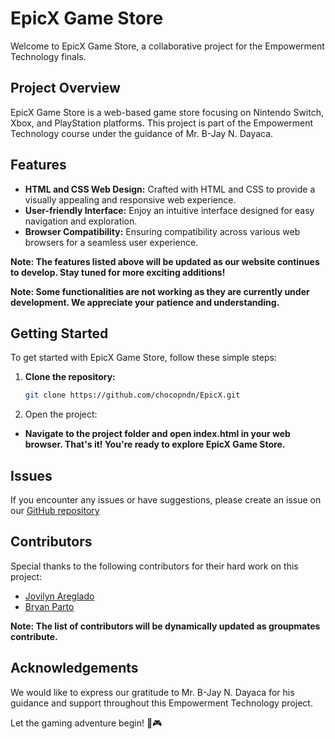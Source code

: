 # EpicX Game Store

Welcome to EpicX Game Store, a collaborative project for the Empowerment Technology finals.

## Project Overview

EpicX Game Store is a web-based game store focusing on Nintendo Switch, Xbox, and PlayStation platforms. This project is part of the Empowerment Technology course under the guidance of Mr. B-Jay N. Dayaca.

## Features

- **HTML and CSS Web Design:** Crafted with HTML and CSS to provide a visually appealing and responsive web experience.
- **User-friendly Interface:** Enjoy an intuitive interface designed for easy navigation and exploration.
- **Browser Compatibility:** Ensuring compatibility across various web browsers for a seamless user experience.

**Note: The features listed above will be updated as our website continues to develop. Stay tuned for more exciting additions!**

**Note: Some functionalities are not working as they are currently under development. We appreciate your patience and understanding.**

## Getting Started

To get started with EpicX Game Store, follow these simple steps:

1. **Clone the repository:**
   ```bash
   git clone https://github.com/chocopndn/EpicX.git
   ```
2. Open the project:

- **Navigate to the project folder and open index.html in your web browser.
  That's it! You're ready to explore EpicX Game Store.**

## Issues

If you encounter any issues or have suggestions, please create an issue on our [GitHub repository](https://github.com/chocopndn/EpicX/issues)

## Contributors

Special thanks to the following contributors for their hard work on this project:

- [Jovilyn Areglado](https://www.facebook.com/lesyeuxdenini29)
- [Bryan Parto](https://www.facebook.com/bryanmark.parto.5)

**Note: The list of contributors will be dynamically updated as groupmates contribute.**

## Acknowledgements

We would like to express our gratitude to Mr. B-Jay N. Dayaca for his guidance and support throughout this Empowerment Technology project.

Let the gaming adventure begin! 🚀🎮
